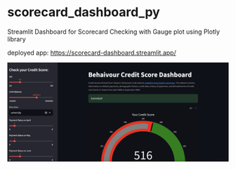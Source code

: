 # scorecard_dashboard_py
Streamlit Dashboard for Scorecard Checking with Gauge plot using Plotly library

deployed app: https://scorecard-dashboard.streamlit.app/

![screenshot](assets/Screenshot%202024-07-23%20at%2020.08.08.png)